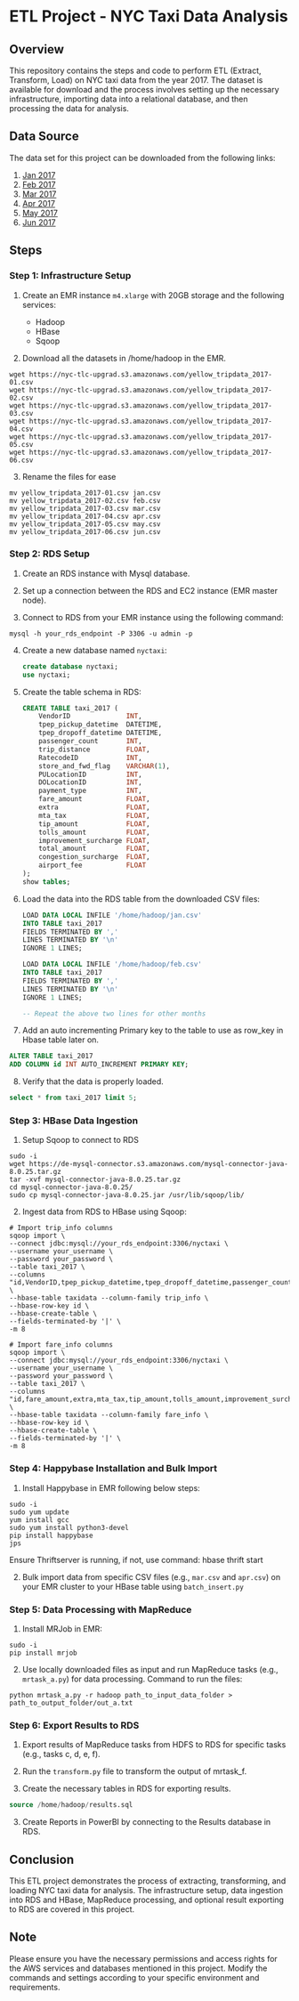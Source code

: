 # ETL Project - NYC Taxi Data Analysis

## Overview

This repository contains the steps and code to perform ETL (Extract, Transform, Load) on NYC taxi data from the year 2017. The dataset is available for download and the process involves setting up the necessary infrastructure, importing data into a relational database, and then processing the data for analysis.

## Data Source

The data set for this project can be downloaded from the following links:

1. [Jan 2017](https://nyc-tlc-upgrad.s3.amazonaws.com/yellow_tripdata_2017-01.csv)
2. [Feb 2017](https://nyc-tlc-upgrad.s3.amazonaws.com/yellow_tripdata_2017-02.csv)
3. [Mar 2017](https://nyc-tlc-upgrad.s3.amazonaws.com/yellow_tripdata_2017-03.csv)
4. [Apr 2017](https://nyc-tlc-upgrad.s3.amazonaws.com/yellow_tripdata_2017-04.csv)
5. [May 2017](https://nyc-tlc-upgrad.s3.amazonaws.com/yellow_tripdata_2017-05.csv)
6. [Jun 2017](https://nyc-tlc-upgrad.s3.amazonaws.com/yellow_tripdata_2017-06.csv)

## Steps

### Step 1: Infrastructure Setup

1. Create an EMR instance `m4.xlarge` with 20GB storage and the following services:
    - Hadoop
    - HBase
    - Sqoop

2. Download all the datasets in /home/hadoop in the EMR.
```shell
wget https://nyc-tlc-upgrad.s3.amazonaws.com/yellow_tripdata_2017-01.csv
wget https://nyc-tlc-upgrad.s3.amazonaws.com/yellow_tripdata_2017-02.csv
wget https://nyc-tlc-upgrad.s3.amazonaws.com/yellow_tripdata_2017-03.csv
wget https://nyc-tlc-upgrad.s3.amazonaws.com/yellow_tripdata_2017-04.csv
wget https://nyc-tlc-upgrad.s3.amazonaws.com/yellow_tripdata_2017-05.csv
wget https://nyc-tlc-upgrad.s3.amazonaws.com/yellow_tripdata_2017-06.csv
```

3. Rename the files for ease
``` shell
mv yellow_tripdata_2017-01.csv jan.csv
mv yellow_tripdata_2017-02.csv feb.csv
mv yellow_tripdata_2017-03.csv mar.csv
mv yellow_tripdata_2017-04.csv apr.csv
mv yellow_tripdata_2017-05.csv may.csv
mv yellow_tripdata_2017-06.csv jun.csv
```

### Step 2: RDS Setup

1. Create an RDS instance with Mysql database.

2. Set up a connection between the RDS and EC2 instance (EMR master node).

3. Connect to RDS from your EMR instance using the following command:
```shell
mysql -h your_rds_endpoint -P 3306 -u admin -p
```

4. Create a new database named `nyctaxi`:
   ```sql
   create database nyctaxi;
   use nyctaxi;
   ```

5. Create the table schema in RDS:
    ```sql
    CREATE TABLE taxi_2017 (
        VendorID              INT, 
        tpep_pickup_datetime  DATETIME, 
        tpep_dropoff_datetime DATETIME, 
        passenger_count       INT, 
        trip_distance         FLOAT, 
        RatecodeID            INT, 
        store_and_fwd_flag    VARCHAR(1), 
        PULocationID          INT, 
        DOLocationID          INT, 
        payment_type          INT, 
        fare_amount           FLOAT, 
        extra                 FLOAT, 
        mta_tax               FLOAT, 
        tip_amount            FLOAT, 
        tolls_amount          FLOAT, 
        improvement_surcharge FLOAT, 
        total_amount          FLOAT, 
        congestion_surcharge  FLOAT, 
        airport_fee           FLOAT 
    );
    show tables;
    ```

6. Load the data into the RDS table from the downloaded CSV files:
   ```sql
   LOAD DATA LOCAL INFILE '/home/hadoop/jan.csv'
   INTO TABLE taxi_2017
   FIELDS TERMINATED BY ','
   LINES TERMINATED BY '\n' 
   IGNORE 1 LINES;

   LOAD DATA LOCAL INFILE '/home/hadoop/feb.csv'
   INTO TABLE taxi_2017
   FIELDS TERMINATED BY ','
   LINES TERMINATED BY '\n' 
   IGNORE 1 LINES;

   -- Repeat the above two lines for other months
   ```

7. Add an auto incrementing Primary key to the table to use as row_key in Hbase table later on.
```sql
ALTER TABLE taxi_2017
ADD COLUMN id INT AUTO_INCREMENT PRIMARY KEY; 
```

8. Verify that the data is properly loaded.
```sql
select * from taxi_2017 limit 5;
```


### Step 3: HBase Data Ingestion

1. Setup Sqoop to connect to RDS

```shell
sudo -i 
wget https://de-mysql-connector.s3.amazonaws.com/mysql-connector-java-8.0.25.tar.gz
tar -xvf mysql-connector-java-8.0.25.tar.gz
cd mysql-connector-java-8.0.25/
sudo cp mysql-connector-java-8.0.25.jar /usr/lib/sqoop/lib/
```

2. Ingest data from RDS to HBase using Sqoop: 

```shell
# Import trip_info columns
sqoop import \
--connect jdbc:mysql://your_rds_endpoint:3306/nyctaxi \
--username your_username \
--password your_password \
--table taxi_2017 \
--columns "id,VendorID,tpep_pickup_datetime,tpep_dropoff_datetime,passenger_count,trip_distance,RatecodeID,store_and_fwd_flag,PULocationID,DOLocationID,payment_type" \
--hbase-table taxidata --column-family trip_info \
--hbase-row-key id \
--hbase-create-table \
--fields-terminated-by '|' \
-m 8

# Import fare_info columns
sqoop import \
--connect jdbc:mysql://your_rds_endpoint:3306/nyctaxi \
--username your_username \
--password your_password \
--table taxi_2017 \
--columns "id,fare_amount,extra,mta_tax,tip_amount,tolls_amount,improvement_surcharge,total_amount,congestion_surcharge,airport_fee" \
--hbase-table taxidata --column-family fare_info \
--hbase-row-key id \
--hbase-create-table \
--fields-terminated-by '|' \
-m 8
```


### Step 4: Happybase Installation and Bulk Import

1. Install Happybase in EMR following below steps:
```shell
sudo -i
sudo yum update
yum install gcc
sudo yum install python3-devel
pip install happybase
jps  
```
Ensure Thriftserver is running, if not, use command: hbase thrift start

2. Bulk import data from specific CSV files (e.g., `mar.csv` and `apr.csv`) on your EMR cluster to your HBase table using ```batch_insert.py```


### Step 5: Data Processing with MapReduce

1. Install MRJob in EMR:
```shell
sudo -i
pip install mrjob
```

2. Use locally downloaded files as input and run MapReduce tasks (e.g., `mrtask_a.py`) for data processing.
Command to run the files:
```shell
python mrtask_a.py -r hadoop path_to_input_data_folder > path_to_output_folder/out_a.txt
```

### Step 6: Export Results to RDS
1. Export results of MapReduce tasks from HDFS to RDS for specific tasks (e.g., tasks c, d, e, f).

2. Run the ```transform.py``` file to transform the output of mrtask_f.

2. Create the necessary tables in RDS for exporting results.
```sql
source /home/hadoop/results.sql
```

3. Create Reports in PowerBI by connecting to the Results database in RDS.


## Conclusion

This ETL project demonstrates the process of extracting, transforming, and loading NYC taxi data for analysis. The infrastructure setup, data ingestion into RDS and HBase, MapReduce processing, and optional result exporting to RDS are covered in this project.

## Note

Please ensure you have the necessary permissions and access rights for the AWS services and databases mentioned in this project. Modify the commands and settings according to your specific environment and requirements.